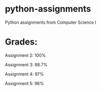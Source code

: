 # python-assignments
Python assignments from Computer Science I

# Grades:
Assignment 2: 100%

Assignment 3: 88.7%

Assignment 4: 97%

Assignment 5: 96%

